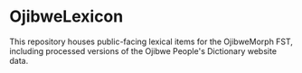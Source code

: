 # OjibweLexicon

This repository houses public-facing lexical items for the OjibweMorph FST, including processed versions of the Ojibwe People's Dictionary website data.
